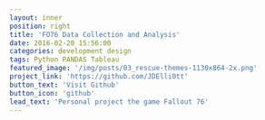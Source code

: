 ```yaml
---
layout: inner
position: right
title: 'FO76 Data Collection and Analysis'
date: 2016-02-20 15:56:00
categories: development design
tags: Python PANDAS Tableau
featured_image: '/img/posts/03_rescue-themes-1130x864-2x.png'
project_link: 'https://github.com/JDElli0tt'
button_text: 'Visit Github'
button_icon: 'github'
lead_text: 'Personal project the game Fallout 76'
---
```

